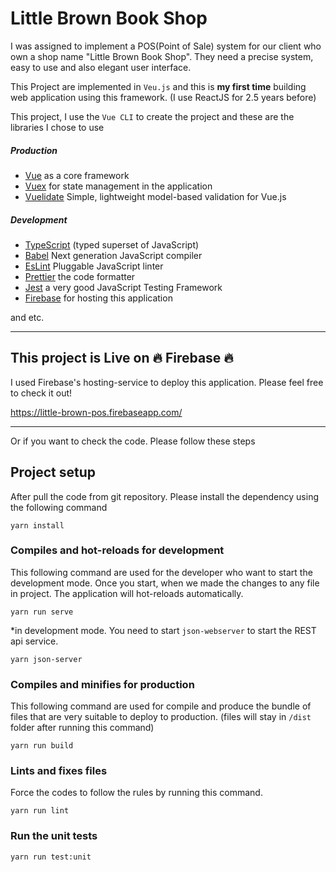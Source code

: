 # Little Brown Book Shop

I was assigned to implement a POS(Point of Sale) system for our client who own a shop name "Little Brown Book Shop". They need a precise system, easy to use and also elegant user interface.

This Project are implemented in `Veu.js` and this is **my first time** building web application using this framework. (I use ReactJS for 2.5 years before)

This project, I use the `Vue CLI` to create the project and these are the libraries I chose to use

##### Production

- [Vue](https://vuejs.org/) as a core framework
- [Vuex](https://vuex.vuejs.org/) for state management in the application
- [Vuelidate](https://monterail.github.io/vuelidate/) Simple, lightweight model-based validation for Vue.js

##### Development

- [TypeScript](https://www.typescriptlang.org/) (typed superset of JavaScript)
- [Babel](https://babeljs.io/) Next generation JavaScript compiler
- [EsLint]() Pluggable JavaScript linter
- [Prettier](https://prettier.io/) the code formatter
- [Jest](https://jestjs.io/) a very good JavaScript Testing Framework
- [Firebase](https://firebase.google.com/) for hosting this application

and etc.

---

## This project is **Live** on 🔥 Firebase 🔥

I used Firebase's hosting-service to deploy this application. Please feel free to check it out!

https://little-brown-pos.firebaseapp.com/

---

Or if you want to check the code. Please follow these steps

## Project setup

After pull the code from git repository. Please install the dependency using the following command

```
yarn install
```

### Compiles and hot-reloads for development

This following command are used for the developer who want to start the development mode. Once you start, when we made the changes to any file in project. The application will hot-reloads automatically.

```
yarn run serve
```

\*in development mode. You need to start `json-webserver` to start the REST api service.

```
yarn json-server
```

### Compiles and minifies for production

This following command are used for compile and produce the bundle of files that are very suitable to deploy to production. (files will stay in `/dist` folder after running this command)

```
yarn run build
```

### Lints and fixes files

Force the codes to follow the rules by running this command.

```
yarn run lint
```

### Run the unit tests

```
yarn run test:unit
```
